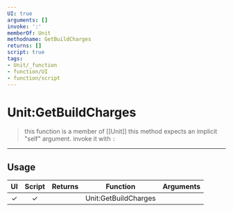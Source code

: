 ```yaml
---
UI: true
arguments: []
invoke: ':'
memberOf: Unit
methodname: GetBuildCharges
returns: []
script: true
tags:
- Unit/_function
- function/UI
- function/script
---
```

# Unit:GetBuildCharges
> this function is a member of [[Unit]]
> this method expects an implicit "self" argument. invoke it with `:`
-----
## Usage
|  UI | Script | Returns | Function | Arguments |
|:---:|:------:|-------:|:--------:|:---------|
|✓|✓||Unit:GetBuildCharges||
